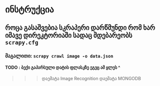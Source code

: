 # ინსტრუქცია

## როცა გასაშვებია სკრაპერი დარწმუნდი რომ ხარ იმავე დირეკტორიაში სადაც მდებარეობს `scrapy.cfg`

### მაგალითი:  ```scrapy crawl image -o data.json```


#### TODO : ბექი გაპარსული დატის ფლასკზე ეგეც ამ ყლეს ^ 

>>> დაემატა Image Recognition
>>> დაემატა MONGODB